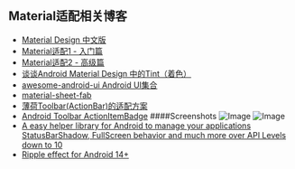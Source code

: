 Material适配相关博客
---

* [Material Design 中文版](http://wiki.jikexueyuan.com/project/material-design/)
* [Material适配1 - 入门篇](http://www.cnblogs.com/ct2011/p/4493384.html)
* [Material适配2 - 高级篇](http://www.cnblogs.com/ct2011/p/4493439.html)
* [谈谈Android Material Design 中的Tint（着色）](http://segmentfault.com/a/1190000003038675?utm_source=Weibo&utm_medium=shareLink&utm_campaign=socialShare)
* [awesome-android-ui Android UI集合](https://github.com/wasabeef/awesome-android-ui)
* [material-sheet-fab](https://github.com/gowong/material-sheet-fab)
* [薄荷Toolbar(ActionBar)的适配方案](http://www.stormzhang.com/android/2015/08/16/boohee-toolbar/)
* [Android Toolbar ActionItemBadge](https://github.com/mikepenz/Android-ActionItemBadge)
####Screenshots	![Image](https://raw.githubusercontent.com/mikepenz/Android-ActionItemBadge/develop/DEV/screenshot/screenshot1_small.png)	![Image](https://raw.githubusercontent.com/mikepenz/Android-ActionItemBadge/develop/DEV/screenshot/screenshot2_small.png)
* [A easy helper library for Android to manage your applications StatusBarShadow, FullScreen behavior and much more over API Levels down to 10](https://github.com/mikepenz/Materialize)
* [Ripple effect for Android 14+](https://github.com/ozodrukh/RippleDrawable)
